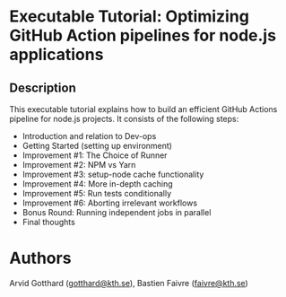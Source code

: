 # Executable Tutorial: Optimizing GitHub Action pipelines for node.js applications


## Description

This executable tutorial explains how to build an efficient GitHub Actions pipeline for node.js projects.
It consists of the following steps:

- Introduction and relation to Dev-ops
- Getting Started (setting up environment)
- Improvement #1: The Choice of Runner
- Improvement #2: NPM vs Yarn
- Improvement #3: setup-node cache functionality
- Improvement #4: More in-depth caching
- Improvement #5: Run tests conditionally
- Improvement #6: Aborting irrelevant workflows
- Bonus Round: Running independent jobs in parallel
- Final thoughts

# Authors

Arvid Gotthard (gotthard@kth.se), Bastien Faivre (faivre@kth.se)
